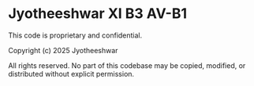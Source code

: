 # Jyotheeshwar XI B3 AV-B1
This code is proprietary and confidential.

Copyright (c) 2025 Jyotheeshwar

All rights reserved. No part of this codebase may be copied, modified, or distributed without explicit permission.
